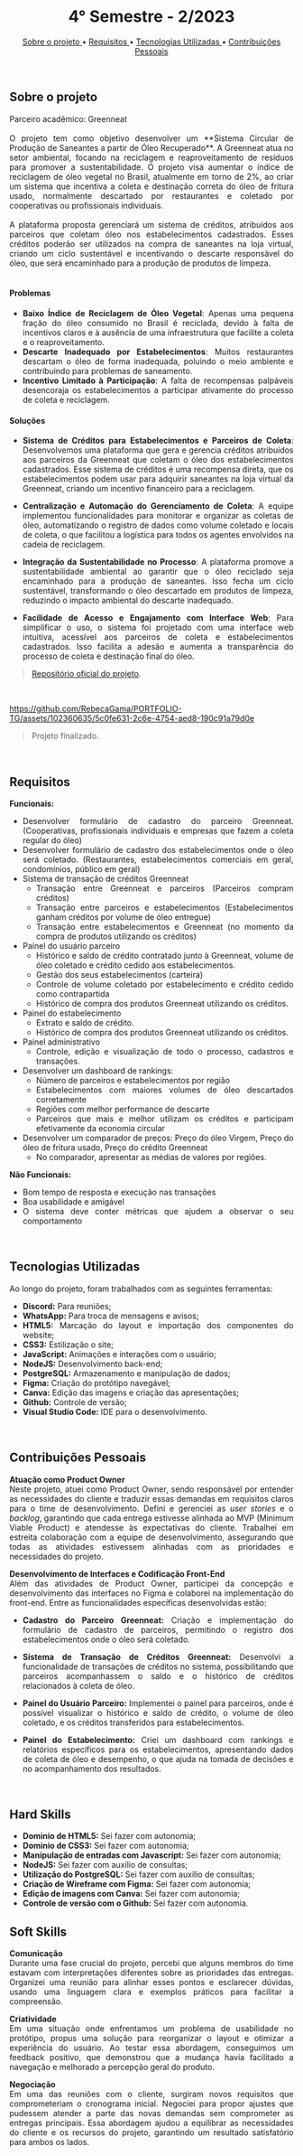 <h1 align="center"> 4° Semestre - 2/2023 </h1>
<p align="center">
  <a href ="#sobre-o-projeto"> Sobre o projeto  </a>  • 
  <a href ="#requisitos"> Requisitos </a>  • 
  <a href ="#tecnologias-utilizadas"> Tecnologias Utilizadas </a>  •
  <a href ="#contribuições-pessoais"> Contribuições Pessoais </a>  
</p>

<br>

## Sobre o projeto 

<div align="justify">
  Parceiro acadêmico: Greenneat
  <br><br>
  O projeto tem como objetivo desenvolver um **Sistema Circular de Produção de Saneantes a partir de Óleo Recuperado**. A Greenneat atua no setor ambiental, focando na reciclagem e reaproveitamento de resíduos para promover a sustentabilidade. O projeto visa aumentar o índice de reciclagem de óleo vegetal no Brasil, atualmente em torno de 2%, ao criar um sistema que incentiva a coleta e destinação correta do óleo de fritura usado, normalmente descartado por restaurantes e coletado por cooperativas ou profissionais individuais.
  <br><br>
  A plataforma proposta gerenciará um sistema de créditos, atribuídos aos parceiros que coletam óleo nos estabelecimentos cadastrados. Esses créditos poderão ser utilizados na compra de saneantes na loja virtual, criando um ciclo sustentável e incentivando o descarte responsável do óleo, que será encaminhado para a produção de produtos de limpeza.

<div><br>

#### Problemas

- **Baixo Índice de Reciclagem de Óleo Vegetal**: Apenas uma pequena fração do óleo consumido no Brasil é reciclada, devido à falta de incentivos claros e à ausência de uma infraestrutura que facilite a coleta e o reaproveitamento.
- **Descarte Inadequado por Estabelecimentos**: Muitos restaurantes descartam o óleo de forma inadequada, poluindo o meio ambiente e contribuindo para problemas de saneamento.
- **Incentivo Limitado à Participação**: A falta de recompensas palpáveis desencoraja os estabelecimentos a participar ativamente do processo de coleta e reciclagem.

#### Soluções

- **Sistema de Créditos para Estabelecimentos e Parceiros de Coleta**: Desenvolvemos uma plataforma que gera e gerencia créditos atribuídos aos parceiros da Greenneat que coletam o óleo dos estabelecimentos cadastrados. Esse sistema de créditos é uma recompensa direta, que os estabelecimentos podem usar para adquirir saneantes na loja virtual da Greenneat, criando um incentivo financeiro para a reciclagem.
  
- **Centralização e Automação do Gerenciamento de Coleta**: A equipe implementou funcionalidades para monitorar e organizar as coletas de óleo, automatizando o registro de dados como volume coletado e locais de coleta, o que facilitou a logística para todos os agentes envolvidos na cadeia de reciclagem.
  
- **Integração da Sustentabilidade no Processo**: A plataforma promove a sustentabilidade ambiental ao garantir que o óleo reciclado seja encaminhado para a produção de saneantes. Isso fecha um ciclo sustentável, transformando o óleo descartado em produtos de limpeza, reduzindo o impacto ambiental do descarte inadequado.

- **Facilidade de Acesso e Engajamento com Interface Web**: Para simplificar o uso, o sistema foi projetado com uma interface web intuitiva, acessível aos parceiros de coleta e estabelecimentos cadastrados. Isso facilita a adesão e aumenta a transparência do processo de coleta e destinação final do óleo.
  
> [Repositório oficial do projeto](https://github.com/atomofatec/API-GREENNEAT).

<br>

https://github.com/RebecaGama/PORTFOLIO-TG/assets/102360635/5c0fe631-2c6e-4754-aed8-190c91a79d0e

> Projeto finalizado.

<br>
  
## Requisitos 
 
**Funcionais:**<br>
- Desenvolver formulário de cadastro do parceiro Greenneat. (Cooperativas, profissionais individuais e empresas que fazem a coleta regular do óleo)
- Desenvolver formulário de cadastro dos estabelecimentos onde o óleo será coletado. (Restaurantes, estabelecimentos comerciais em geral, condomínios, público em geral)
- Sistema de transação de créditos Greenneat
  - Transação entre Greenneat e parceiros (Parceiros compram créditos)
  - Transação entre parceiros e estabelecimentos (Estabelecimentos ganham créditos por volume de óleo entregue)
  - Transação entre estabelecimentos e Greenneat (no momento da compra de produtos utilizando os créditos)
- Painel do usuário parceiro
  - Histórico e saldo de crédito contratado junto à Greenneat, volume de óleo coletado e crédito cedido aos estabelecimentos.
  - Gestão dos seus estabelecimentos (carteira)
  - Controle de volume coletado por estabelecimento e crédito cedido como contrapartida
  - Histórico de compra dos produtos Greenneat utilizando os créditos.
- Painel do estabelecimento
  - Extrato e saldo de crédito.
  - Histórico de compra dos produtos Greenneat utilizando os créditos.
- Painel administrativo
  - Controle, edição e visualização de todo o processo, cadastros e transações.
- Desenvolver um dashboard de rankings:
  - Número de parceiros e estabelecimentos por região
  - Estabelecimentos com maiores volumes de óleo descartados corretamente
  - Regiões com melhor performance de descarte
  - Parceiros que mais e melhor utilizam os créditos e participam efetivamente da economia circular
- Desenvolver um comparador de preços: Preço do óleo Virgem, Preço do óleo de fritura usado, Preço do crédito Greenneat
  - No comparador, apresentar as médias de valores por regiões.

**Não Funcionais:**<br>
- Bom tempo de resposta e execução nas transações
- Boa usabilidade e amigável
- O sistema deve conter métricas que ajudem a observar o seu comportamento

<br>

## Tecnologias Utilizadas
Ao longo do projeto, foram trabalhados com as seguintes ferramentas:
<br>
  - **Discord:** Para reuniões;
  - **WhatsApp:** Para troca de mensagens e avisos;
  - **HTML5:** Marcação do layout e importação dos componentes do website; 
  - **CSS3:** Estilização o site;
  - **JavaScript:** Animações e interações com o usuário;
  - **NodeJS:** Desenvolvimento back-end;
  - **PostgreSQL:** Armazenamento e manipulação de dados;
  - **Figma:** Criação do protótipo navegável;
  - **Canva:** Edição das imagens e criação das apresentações;
  - **Github:** Controle de versão;
  - **Visual Studio Code:** IDE para o desenvolvimento.
  
<br>

## Contribuições Pessoais

**Atuação como Product Owner**  
Neste projeto, atuei como Product Owner, sendo responsável por entender as necessidades do cliente e traduzir essas demandas em requisitos claros para o time de desenvolvimento. Defini e gerenciei as *user stories* e o *backlog*, garantindo que cada entrega estivesse alinhada ao MVP (Minimum Viable Product) e atendesse às expectativas do cliente. Trabalhei em estreita colaboração com a equipe de desenvolvimento, assegurando que todas as atividades estivessem alinhadas com as prioridades e necessidades do projeto.

**Desenvolvimento de Interfaces e Codificação Front-End**  
Além das atividades de Product Owner, participei da concepção e desenvolvimento das interfaces no Figma e colaborei na implementação do front-end. Entre as funcionalidades específicas desenvolvidas estão:

- **Cadastro do Parceiro Greenneat:** Criação e implementação do formulário de cadastro de parceiros, permitindo o registro dos estabelecimentos onde o óleo será coletado.
  
- **Sistema de Transação de Créditos Greenneat:** Desenvolvi a funcionalidade de transações de créditos no sistema, possibilitando que parceiros acompanhassem o saldo e o histórico de créditos relacionados à coleta de óleo.

- **Painel do Usuário Parceiro:** Implementei o painel para parceiros, onde é possível visualizar o histórico e saldo de crédito, o volume de óleo coletado, e os créditos transferidos para estabelecimentos.

- **Painel do Estabelecimento:** Criei um dashboard com rankings e relatórios específicos para os estabelecimentos, apresentando dados de coleta de óleo e desempenho, o que ajuda na tomada de decisões e no acompanhamento dos resultados.

<br>

## Hard Skills
  - **Dominio de HTML5:** Sei fazer com autonomia;
  - **Dominio de CSS3:** Sei fazer com autonomia;
  - **Manipulação de entradas com Javascript:** Sei fazer com autonomia;
  - **NodeJS:** Sei fazer com auxílio de consultas;
  - **Utilização do PostgreSQL:** Sei fazer com auxílio de consultas; 
  - **Criação de Wireframe com Figma:** Sei fazer com autonomia;
  - **Edição de imagens com Canva:** Sei fazer com autonomia;
  - **Controle de versão com o Github:** Sei fazer com autonomia.


## Soft Skills

**Comunicação**  
Durante uma fase crucial do projeto, percebi que alguns membros do time estavam com interpretações diferentes sobre as prioridades das entregas. Organizei uma reunião para alinhar esses pontos e esclarecer dúvidas, usando uma linguagem clara e exemplos práticos para facilitar a compreensão.

**Criatividade**  
Em uma situação onde enfrentamos um problema de usabilidade no protótipo, propus uma solução para reorganizar o layout e otimizar a experiência do usuário. Ao testar essa abordagem, conseguimos um feedback positivo, que demonstrou que a mudança havia facilitado a navegação e melhorado a percepção geral do produto.

**Negociação**  
Em uma das reuniões com o cliente, surgiram novos requisitos que comprometeriam o cronograma inicial. Negociei para propor ajustes que pudessem atender a parte das novas demandas sem comprometer as entregas principais. Essa abordagem ajudou a equilibrar as necessidades do cliente e os recursos do projeto, garantindo um resultado satisfatório para ambos os lados. 
